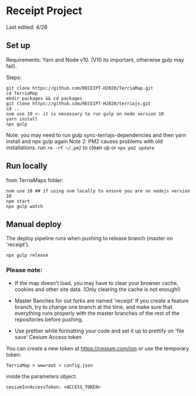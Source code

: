 
# Receipt Project
Last edited: 4/28

## Set up
Requirements:
Yarn and Node v10. (V10 its important, otherwise gulp may fail).
 
Steps: 
```
git clone https://github.com/RECEIPT-H2020/TerriaMap.git
cd TerriaMap
mkdir packages && cd packages
git clone https://github.com/RECEIPT-H2020/terriajs.git
cd ..
nvm use 10 <- it is necessary to run gulp on node version 10
yarn install
npx gulp
```

Note: you may need to run gulp sync-terriajs-dependencies and then yarn install and npx gulp again
Note 2: PM2 causes problems with old installations. run `rm -rf ~/.pm2` to clean up or `npx pm2 update`
 
 
 ## Run locally
from TerriaMaps folder:
```
nvm use 10 ## if using nvm locally to ensure you are on nodejs version 10
npm start
npx gulp watch
```

## Manual deploy
The deploy pipeline runs when pushing to release branch (master on 'receipt').
```
npx gulp release

```


### Please note:
- If the map doesn't load, you may have to clear your browser cache, cookies and other site data. (Only clearing the cache is not enough!)

- Master Banches for out forks are named 'receipt'
If you create a feature branch, try to change one branch at the time, and make sure that everything runs properly with the master branches of the rest of the repositories before pushing.
- Use prettier while formatting your code and set it up to prettify on 'file save'
Cesium Access token

  
You can create a new token at https://cesium.com/ion or use the temporary token:
 
```TerriaMap > wwwroot > config.json ```

inside the parameters object: 

```cesiumIonAccessToken: <ACCESS_TOKEN>```


